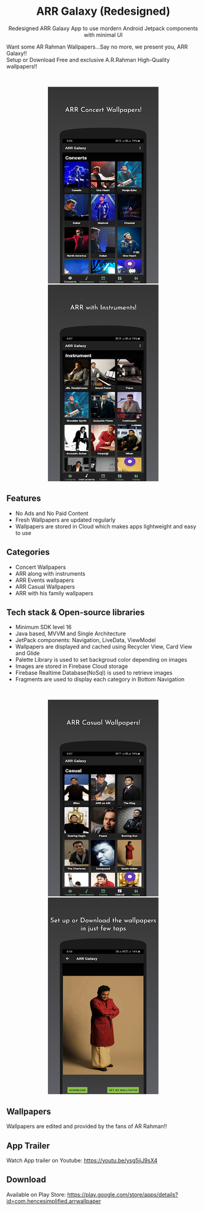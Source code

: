<h1 align="center">ARR Galaxy (Redesigned)</h1>

<p align="center">  
Redesigned <a url="https://github.com/praveen05git/ArrGalaxy">ARR Galaxy App</a> to use mordern Android Jetpack components with minimal UI

Want some AR Rahman Wallpapers...Say no more, we present you, ARR Galaxy!!</br>
Setup or Download Free and exclusive A.R.Rahman High-Quality wallpapers!!</br>
</p>
</br>

<p align="center">
  <img src="https://raw.githubusercontent.com/praveen05git/ArrGalaxy/master/screenshots/Arr1.png"/>
  <img src="https://raw.githubusercontent.com/praveen05git/ArrGalaxy/master/screenshots/Arr2.png"/>
</p>

## Features
- No Ads and No Paid Content
- Fresh Wallpapers are updated regularly
- Wallpapers are stored in Cloud which makes apps lightweight and easy to use

## Categories
- Concert Wallpapers
- ARR along with instruments
- ARR Events wallpapers
- ARR Casual Wallpapers
- ARR with his family wallpapers

## Tech stack & Open-source libraries
- Minimum SDK level 16
- Java based, MVVM and Single Architecture
- JetPack components: Navigation, LiveData, ViewModel
- Wallpapers are displayed and cached using Recycler View, Card View and Glide
- Palette Library is used to set backgroud color depending on images
- Images are stored in Firebase Cloud storage
- Firebase Realtime Database(NoSql) is used to retrieve images
- Fragments are used to display each category in Bottom Navigation
</br>

<p align="center">
  <img src="https://raw.githubusercontent.com/praveen05git/ArrGalaxy/master/screenshots/Arr3.png"/>
  <img src="https://raw.githubusercontent.com/praveen05git/ArrGalaxy/master/screenshots/Arr4.png"/>
</p>

## Wallpapers
Wallpapers are edited and provided by the fans of AR Rahman!!

## App Trailer
Watch App trailer on Youtube: https://youtu.be/ysg5jiJ9sX4

## Download
Available on Play Store: https://play.google.com/store/apps/details?id=com.hencesimplified.arrwallpaper
